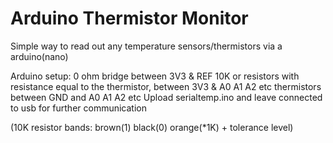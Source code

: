 # Arduino Thermistor Monitor
Simple way to read out any temperature sensors/thermistors via a arduino(nano)

Arduino setup:
0 ohm bridge between 3V3 & REF
10K or resistors with resistance equal to the thermistor, between 3V3 & A0 A1 A2 etc 
thermistors between GND and A0 A1 A2 etc
Upload serialtemp.ino and leave connected to usb for further communication


(10K resistor bands: brown(1) black(0) orange(*1K) + tolerance level)

